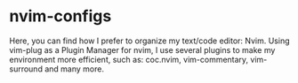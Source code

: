 # nvim-configs
Here, you can find how I prefer to organize my text/code editor: Nvim. Using vim-plug as a Plugin Manager for nvim, I use several plugins to make my environment more efficient, such as: coc.nvim, vim-commentary, vim-surround and many more.
